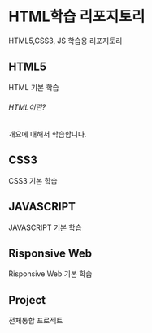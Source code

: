 # HTML학습 리포지토리
HTML5,CSS3, JS 학습용 리포지토리 

## HTML5 
HTML 기본 학습

###### HTML이란?
개요에 대해서 학습합니다.

## CSS3
CSS3 기본 학습

## JAVASCRIPT 
JAVASCRIPT 기본 학습

## Risponsive Web
Risponsive Web 기본 학습

## Project
전체통합 프로젝트

